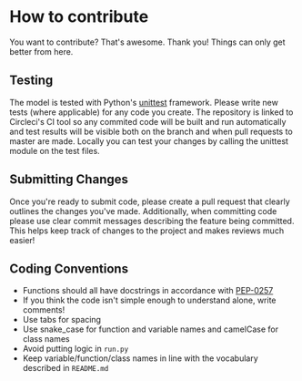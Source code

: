 # How to contribute

You want to contribute? That's awesome. Thank you! Things can only get better from here. 

## Testing

The model is tested with Python's [unittest](https://docs.python.org/3/library/unittest.html) framework. Please write new tests (where applicable) for any code you create. The repository is linked to Circleci's CI tool so any commited code will be built and run automatically and test results will be visible both on the branch and when pull requests to master are made. Locally you can test your changes by calling the unittest module on the test files.

## Submitting Changes

Once you're ready to submit code, please create a pull request that clearly outlines the changes you've made. Additionally, when committing code please use 
clear commit messages describing the feature being committed. This helps keep track of changes to the project and makes reviews much easier!

## Coding Conventions

- Functions should all have docstrings in accordance with [PEP-0257](https://www.python.org/dev/peps/pep-0257/)
- If you think the code isn't simple enough to understand alone, write comments!
- Use tabs for spacing
- Use snake_case for function and variable names and camelCase for class names
- Avoid putting logic in `run.py`
- Keep variable/function/class names in line with the vocabulary described in `README.md`
